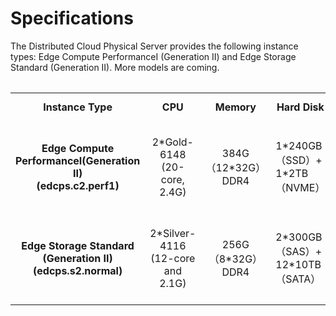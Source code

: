 # Specifications

The Distributed Cloud Physical Server provides the following instance types: Edge Compute PerformanceⅠ (Generation II) and Edge Storage Standard (Generation II). More models are coming.

<table align="center" >
<table>
    <tr>
        <td align="center"><B>Instance Type</B></td> 
        <td align="center"><B>CPU</B></td> 
		    <td align="center"><B>Memory</B></td>
		    <td align="center"><B>Hard Disk</B></td>
		    <td align="center"><B>Network Interface</B></td>
	    <td align="center"><B>Support RAID Mode</B></td>
    </tr> 
    <tr>   
        <td align="center"><B>Edge Compute PerformanceⅠ(Generation II)<br/>(edcps.c2.perf1)<B></td>
		    <td align="center">2*Gold-6148<br/>(20-core, 2.4G)</td>
		    <td align="center">384G（12*32G）DDR4</td>
		    <td >1*240GB（SSD）+<br/>1*2TB（NVME）</td>
		    <td align="center">1 independent management port + <br/>2*10GE network interfaces</td>
		<td align="center">NO RAID</td>
    </tr>
    <tr>   
        <td align="center"><B>Edge Storage Standard (Generation II)<br/>(edcps.s2.normal)<B></td>
		    <td align="center">2*Silver-4116<br/>(12-core and 2.1G)</td>
		    <td align="center">256G（8*32G）DDR4</td>
		    <td >2*300GB（SAS）+<br/>12*10TB（SATA）</td>
		    <td align="center">1 independent management port + <br/>2*10GE network interfaces</td>
		<td align="center">NO RAID/RAID0/RAID1/RAID10</td>
    </tr>
</table>


